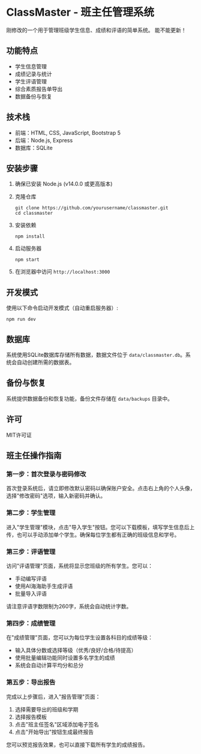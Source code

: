 # ClassMaster - 班主任管理系统

刚修改的一个用于管理班级学生信息、成绩和评语的简单系统。
能不能更新！

## 功能特点

- 学生信息管理
- 成绩记录与统计
- 学生评语管理
- 综合素质报告单导出
- 数据备份与恢复

## 技术栈

- 前端：HTML, CSS, JavaScript, Bootstrap 5
- 后端：Node.js, Express
- 数据库：SQLite

## 安装步骤

1. 确保已安装 Node.js (v14.0.0 或更高版本)

2. 克隆仓库
   ```
   git clone https://github.com/yourusername/classmaster.git
   cd classmaster
   ```

3. 安装依赖
   ```
   npm install
   ```

4. 启动服务器
   ```
   npm start
   ```

5. 在浏览器中访问 `http://localhost:3000`

## 开发模式

使用以下命令启动开发模式（自动重启服务器）:

```
npm run dev
```

## 数据库

系统使用SQLite数据库存储所有数据，数据文件位于 `data/classmaster.db`。系统会自动创建所需的数据表。

## 备份与恢复

系统提供数据备份和恢复功能，备份文件存储在 `data/backups` 目录中。

## 许可

MIT许可证

## 班主任操作指南

### 第一步：首次登录与密码修改
首次登录系统后，请立即修改默认密码以确保账户安全。点击右上角的个人头像，选择"修改密码"选项，输入新密码并确认。

### 第二步：学生管理
进入"学生管理"模块，点击"导入学生"按钮。您可以下载模板，填写学生信息后上传，也可以手动添加单个学生。确保每位学生都有正确的班级信息和学号。

### 第三步：评语管理
访问"评语管理"页面，系统将显示您班级的所有学生。您可以：
- 手动编写评语
- 使用AI海海助手生成评语
- 批量导入评语

请注意评语字数限制为260字，系统会自动统计字数。

### 第四步：成绩管理
在"成绩管理"页面，您可以为每位学生设置各科目的成绩等级：
- 输入具体分数或选择等级（优秀/良好/合格/待提高）
- 使用批量编辑功能同时设置多名学生的成绩
- 系统会自动计算平均分和总分

### 第五步：导出报告
完成以上步骤后，进入"报告管理"页面：
1. 选择需要导出的班级和学期
2. 选择报告模板
3. 点击"班主任签名"区域添加电子签名
4. 点击"开始导出"按钮生成最终报告

您可以预览报告效果，也可以直接下载所有学生的成绩报告。
